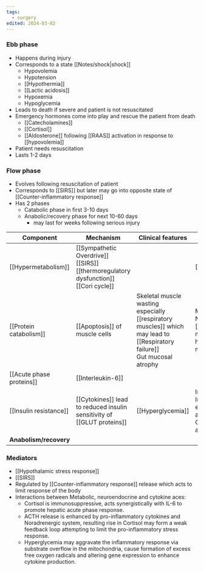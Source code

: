 ```yaml
---
tags:
  - surgery
edited: 2024-03-02
---
```

### Ebb phase
- Happens during injury
- Corresponds to a state [[Notes/shock|shock]]
	- Hypovolemia
	- Hypotension
	- [[Hypothermia]] 
	- [[Lactic acidosis]] 
	- Hypoxemia
	- Hypoglycemia
- Leads to death if severe and patient is not resuscitated
- Emergency hormones come into play and rescue the patient from death
	- [[Catecholamines]]
	- [[Cortisol]]
	- [[Aldosterone]] following [[RAAS]] activation in response to [[hypovolemia]] 
- Patient needs resuscitation 
- Lasts 1-2 days
### Flow phase
- Evolves following resuscitation of patient
- Corresponds to [[SIRS]] but later may go into opposite state of [[Counter-inflammatory response]] 
- Has 2 phases
	- Catabolic phase in first 3-10 days
	- Anabolic/recovery phase for next 10-60 days
		-  may last for weeks following serious injury 

| Component                | Mechanism                                                                                    | Clinical features                                                                                                            | Management                                                                                                          |
| ------------------------ | -------------------------------------------------------------------------------------------- | ---------------------------------------------------------------------------------------------------------------------------- | ------------------------------------------------------------------------------------------------------------------- |
| [[Hypermetabolism]]      | [[Sympathetic Overdrive]]<br>[[SIRS]] <br>[[thermoregulatory dysfunction]]<br>[[Cori cycle]] |                                                                                                                              | [[ICU]]                                                                                                             |
| [[Protein catabolism]]   | [[Apoptosis]] of muscle cells                                                                | Skeletal muscle wasting especially [[respiratory muscles]] which may lead to [[Respiratory failure]] <br>Gut mucosal atrophy | Modest [[Surgical Nutrition]] to avoid [[hyperalimentation]], modest oral feeds help to prevent gut mucosal atrophy |
| [[Acute phase proteins]] | [[Interleukin-6]]                                                                            |                                                                                                                              |                                                                                                                     |
| [[Insulin resistance]]   | [[Cytokines]] lead to reduced insulin sensitivity of [[GLUT proteins]]                       | [[Hyperglycemia]]                                                                                                            | Intravenous Insulin Infusion which may either be in Intensive approach or Conservative approach                     |
| **Anabolism/recovery**   |                                                                                              |                                                                                                                              |                                                                                                                     |

### Mediators
- [[Hypothalamic stress response]] 
- [[SIRS]] 
- Regulated by [[Counter-inflammatory response]] release which acts to limit response of the body 
- Interactions between Metabolic, neuroendocrine and cytokine aces:
	- Cortisol is immunosuppressive, acts synergistically with IL-6 to promote hepatic acute phase response.
	- ACTH release is enhanced by pro-inflammatory cytokines and Noradrenergic system, resulting rise in Cortisol may form a weak feedback loop attempting to limit the pro-inflammatory stress response.
	- Hyperglycemia may aggravate the inflammatory response via substrate overflow in the mitochondria, cause formation of excess free oxygen radicals and altering gene expression to enhance cytokine production.



